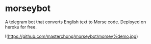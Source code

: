 # morseybot
A telegram bot that converts English text to Morse code. Deployed on heroku for free.

!(https://github.com/masterchong/morseybot/morsey%demo.jpg)
